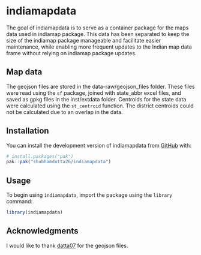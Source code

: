 
<!-- README.md is generated from README.Rmd. Please edit that file -->

# indiamapdata

<!-- badges: start -->
<!-- badges: end -->

The goal of indiamapdata is to serve as a container package for the maps
data used in indiamap package. This data has been separated to keep the
size of the indiamap package manageable and facilitate easier
maintenance, while enabling more frequent updates to the Indian map data
frame without relying on indiamap package updates.

## Map data

The geojson files are stored in the data-raw/geojson_files folder. These
files were read using the `sf` package, joined with state_abbr excel
files, and saved as gpkg files in the inst/extdata folder. Centroids for
the state data were calculated using the `st_centroid` function. The
district centroids could not be calculated due to an overlap in the
data.

## Installation

You can install the development version of indiamapdata from
[GitHub](https://github.com/) with:

``` r
# install.packages("pak")
pak::pak("shubhamdutta26/indiamapdata")
```

## Usage

To begin using `indiamapdata`, import the package using the `library`
command:

``` r
library(indiamapdata)
```

## Acknowledgments

I would like to thank [datta07](https://github.com/datta07) for the
geojson files.
